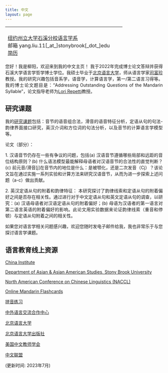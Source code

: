 ```yaml
---
title: 中文
layout: page
---
```


<table style="width: 750px; height: 100px;">
 <tr>
    <td>
     <br>
     <A HREF="https://linguistics.stonybrook.edu/">纽约州立大学石溪分校语言学系</A><BR>
     邮箱 yang.liu.11[_at_]stonybrook[_dot_]edu<BR>
     <A HREF="resume.pdf">简历</A>
      <br><br>

</td><td>
   </td>
    <td style="vertical-align: bottom;">
      <span onmouseover="image1.src=loadImage1.src;"
      onmouseout="image1.src=staticImage1.src;">
      </span>
   </td>
 </tr>
</table>

<p  style="text-align:justify"> 您好！我是柳阳，欢迎来到我的中文主页！
我于2022年完成博士论文答辩并获得石溪大学语言学哲学博士学位。我硕士毕业于<A HREF="https://www.blcu.edu.cn/">北京语言大学</A>，师从语言学家<A HREF="https://faculty.blcu.edu.cn/sifuzhen/zh_CN/index.htm">司富珍</A>教授。我的研究兴趣包括音系学，语音学，计算语言学，第一/第二语言习得等。我的博士论文题目是：“Addressing Outstanding Questions of the Mandarin Syllable”，论文指导老师为<A HREF="https://linguistics.stonybrook.edu/faculty/lori.repetti/index.php/">Lori Repetti</A>教授。
</p>

<h2>研究课题</h2>
<p  style="text-align:justify">
我的<A HREF="../projects">研究课题</A>包括：音节的语音组合法，滑音的语音特征分析，定语从句的句法-韵律界面接口研究，英汉介词和方位词的句法分析，以及音节的计算语言学模型等。

<p  style="text-align:justify"> 论文（部分）：
</p>
<p  style="text-align:justify"> 1. 
汉语音节仍存在一些有争议的问题，包括(a) 汉语音节遵循哪些局部和远距的音位结构原则？(b) 什么语法模型最能解释母语者对汉语音节的合法性的直觉判断？(c) 前元音/滑音[j]在音节内的地位是什么：是被颚化，还是二次发音（Cj）？该论文旨在通过实施一系列实验和计算方法来研究汉语音节，从而为进一步探索上述问题（a-c）做出贡献。
</p>
<p  style="text-align:justify"> 2.	英汉定语从句的附着和韵律特征：
本研究探讨了韵律线索和定语从句的附着偏好之间是否存在相关性。通过进行对于中文定语从句和英文定语从句的调查，以研究：(a) 汉语母语者对汉语定语从句的附着偏好；(b) 母语为汉语者的第一语言对第二语言英语的附着偏好的影响。此论文用实验数据来论证韵律线索（重音和停顿）与定语从句附着之间的相关性。
</p>

</p>
<p  style="text-align:justify">
如果您对语言学相关问题感兴趣，欢迎您随时发电子邮件给我，我也非常乐于与您探讨语言学课题。
</p>
<h2>语言教育线上资源</h2>
<p  style="text-align:justify">
<A HREF="https://www.chinainstitute.org/">China Institute</A> 
</p>
<p  style="text-align:justify">
<A HREF="https://www.stonybrook.edu/commcms/asianamerican/index.php">Department of Asian & Asian American Studies, Stony Brook University</A> 
</p>
<p  style="text-align:justify">
<A HREF="https://naccl.osu.edu/">North American Conference on Chinese Linguistics (NACCL)</A> 
</p>
<p  style="text-align:justify">
<A HREF="http://www.semanda.com/">Online Mandarin Flashcards</A> 
</p>
<p  style="text-align:justify">
<A HREF="http://pinyinpractice.com/wangzhi/">拼音练习</A> 
</p>
<p  style="text-align:justify">
<A HREF="http://www.chinese.cn/page/#/pcpage/mainpage">中外语言交流合作中心</A> 
</p>
<p  style="text-align:justify">
<A HREF="http://english.blcu.edu.cn/col/col9621/index.html">北京语言大学</A> 
</p>
<p  style="text-align:justify">
<A HREF="https://www.blcup.com/">北京语言大学出版社</A> 
</p>
<p  style="text-align:justify">
<A HREF="https://clta-us.org/">美国中文教师学会</A> 
</p>
<p  style="text-align:justify">
<A HREF="https://www.chineseplus.net/">中文联盟</A> 
</p> 
<p  style="text-align:justify">
(更新时间: 2023年7月) 
</p>
